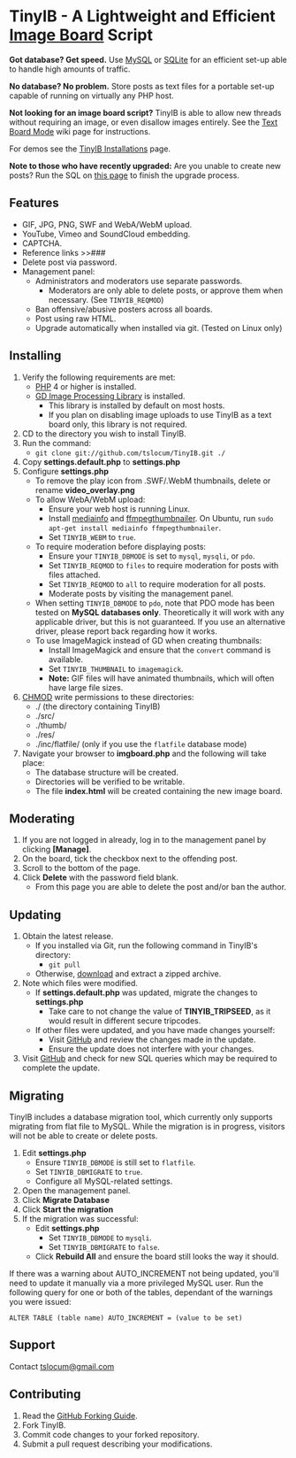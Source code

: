 TinyIB - A Lightweight and Efficient [Image Board](http://en.wikipedia.org/wiki/Imageboard) Script
====

**Got database? Get speed.**  Use [MySQL](http://mysql.com) or [SQLite](http://sqlite.org) for an efficient set-up able to handle high amounts of traffic.

**No database?  No problem.**  Store posts as text files for a portable set-up capable of running on virtually any PHP host.

**Not looking for an image board script?**  TinyIB is able to allow new threads without requiring an image, or even disallow images entirely.  See the [Text Board Mode](https://github.com/tslocum/TinyIB/wiki/Text-Board-Mode) wiki page for instructions.

For demos see the [TinyIB Installations](https://github.com/tslocum/TinyIB/wiki) page.

**Note to those who have recently upgraded:** Are you unable to create new posts?  Run the SQL on [this page](https://github.com/tslocum/TinyIB/wiki/NewSQLStructure) to finish the upgrade process.

Features
------------
 - GIF, JPG, PNG, SWF and WebA/WebM upload.
 - YouTube, Vimeo and SoundCloud embedding.
 - CAPTCHA.
 - Reference links >>###
 - Delete post via password.
 - Management panel:
   - Administrators and moderators use separate passwords.
     - Moderators are only able to delete posts, or approve them when necessary.  (See ``TINYIB_REQMOD``)
   - Ban offensive/abusive posters across all boards.
   - Post using raw HTML.
   - Upgrade automatically when installed via git.  (Tested on Linux only)

Installing
------------

 1. Verify the following requirements are met:
    - [PHP](http://php.net) 4 or higher is installed.
    - [GD Image Processing Library](http://php.net/gd) is installed.
      - This library is installed by default on most hosts.
      - If you plan on disabling image uploads to use TinyIB as a text board only, this library is not required.
 2. CD to the directory you wish to install TinyIB.
 3. Run the command:
    - `git clone git://github.com/tslocum/TinyIB.git ./`
 4. Copy **settings.default.php** to **settings.php**
 5. Configure **settings.php**
    - To remove the play icon from .SWF/.WebM thumbnails, delete or rename **video_overlay.png**
    - To allow WebA/WebM upload:
      - Ensure your web host is running Linux.
      - Install [mediainfo](http://mediaarea.net/en/MediaInfo) and [ffmpegthumbnailer](https://code.google.com/p/ffmpegthumbnailer/).  On Ubuntu, run ``sudo apt-get install mediainfo ffmpegthumbnailer``.
      - Set ``TINYIB_WEBM`` to ``true``.
    - To require moderation before displaying posts:
      - Ensure your ``TINYIB_DBMODE`` is set to ``mysql``, ``mysqli``, or ``pdo``.
      - Set ``TINYIB_REQMOD`` to ``files`` to require moderation for posts with files attached.
      - Set ``TINYIB_REQMOD`` to ``all`` to require moderation for all posts.
      - Moderate posts by visiting the management panel.
    - When setting ``TINYIB_DBMODE`` to ``pdo``, note that PDO mode has been tested on **MySQL databases only**.  Theoretically it will work with any applicable driver, but this is not guaranteed.  If you use an alternative driver, please report back regarding how it works.
    - To use ImageMagick instead of GD when creating thumbnails:
      - Install ImageMagick and ensure that the ``convert`` command is available.
      - Set ``TINYIB_THUMBNAIL`` to ``imagemagick``.
      - **Note:** GIF files will have animated thumbnails, which will often have large file sizes.
 6. [CHMOD](http://en.wikipedia.org/wiki/Chmod) write permissions to these directories:
    - ./ (the directory containing TinyIB)
    - ./src/
    - ./thumb/
    - ./res/
    - ./inc/flatfile/ (only if you use the ``flatfile`` database mode)
 7. Navigate your browser to **imgboard.php** and the following will take place:
    - The database structure will be created.
    - Directories will be verified to be writable.
    - The file **index.html** will be created containing the new image board.

Moderating
------------

 1. If you are not logged in already, log in to the management panel by clicking **[Manage]**.
 2. On the board, tick the checkbox next to the offending post.
 3. Scroll to the bottom of the page.
 4. Click **Delete** with the password field blank.
    - From this page you are able to delete the post and/or ban the author.

Updating
------------

 1. Obtain the latest release.
 	- If you installed via Git, run the following command in TinyIB's directory:
 	  - `git pull`
 	- Otherwise, [download](https://github.com/tslocum/TinyIB/archive/master.zip) and extract a zipped archive.
 2. Note which files were modified.
    - If **settings.default.php** was updated, migrate the changes to **settings.php**
      - Take care to not change the value of **TINYIB_TRIPSEED**, as it would result in different secure tripcodes.
    - If other files were updated, and you have made changes yourself:
      - Visit [GitHub](https://github.com/tslocum/TinyIB) and review the changes made in the update.
      - Ensure the update does not interfere with your changes.
 3. Visit [GitHub](https://github.com/tslocum/TinyIB/wiki/NewSQLStructure) and check for new SQL queries which may be required to complete the update.

Migrating
------------

TinyIB includes a database migration tool, which currently only supports migrating from flat file to MySQL.  While the migration is in progress, visitors will not be able to create or delete posts.

 1. Edit **settings.php**
    - Ensure ``TINYIB_DBMODE`` is still set to ``flatfile``.
    - Set ``TINYIB_DBMIGRATE`` to ``true``.
    - Configure all MySQL-related settings.
 2. Open the management panel.
 3. Click **Migrate Database**
 4. Click **Start the migration**
 5. If the migration was successful:
    - Edit **settings.php**
      - Set ``TINYIB_DBMODE`` to ``mysqli``.
      - Set ``TINYIB_DBMIGRATE`` to ``false``.
    - Click **Rebuild All** and ensure the board still looks the way it should.

If there was a warning about AUTO_INCREMENT not being updated, you'll need to update it manually via a more privileged MySQL user.  Run the following query for one or both of the tables, dependant of the warnings you were issued:

``ALTER TABLE (table name) AUTO_INCREMENT = (value to be set)``

Support
------------

Contact tslocum@gmail.com

Contributing
------------

 1. Read the [GitHub Forking Guide](http://help.github.com/forking/).
 2. Fork TinyIB.
 3. Commit code changes to your forked repository.
 4. Submit a pull request describing your modifications.

